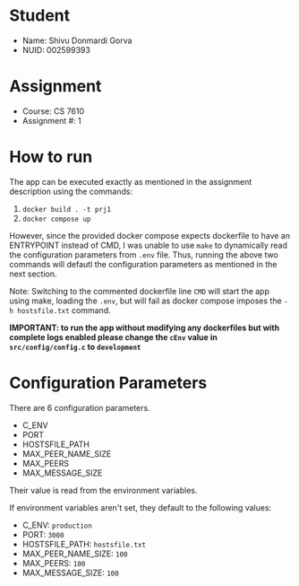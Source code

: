 # Student

- Name: Shivu Donmardi Gorva
- NUID: 002599393

# Assignment

- Course: CS 7610
- Assignment #: 1

# How to run

The app can be executed exactly as mentioned in the assignment description using the commands:
1. `docker build . -t prj1`
2. `docker compose up`

However, since the provided docker compose expects dockerfile to have an ENTRYPOINT instead of CMD, I was unable to use `make` to dynamically read the configuration parameters from `.env` file. Thus, running the above two commands will defautl the configuration parameters as mentioned in the next section.

Note: Switching to the commented dockerfile line `CMD` will start the app using make, loading the `.env`, but will fail as docker compose imposes the `-h hostsfile.txt` command.

**IMPORTANT: to run the app without modifying any dockerfiles but with complete logs enabled please change the `cEnv` value in `src/config/config.c` to `development`**

# Configuration Parameters

There are 6 configuration parameters.
- C_ENV
- PORT
- HOSTSFILE_PATH
- MAX_PEER_NAME_SIZE
- MAX_PEERS
- MAX_MESSAGE_SIZE

Their value is read from the environment variables.

If environment variables aren't set, they default to the following values:
- C_ENV: `production`
- PORT: `3000`
- HOSTSFILE_PATH: `hostsfile.txt`
- MAX_PEER_NAME_SIZE: `100`
- MAX_PEERS: `100`
- MAX_MESSAGE_SIZE: `100`
